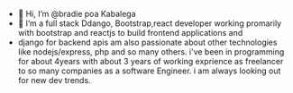 - 👋 Hi, I’m @bradie poa Kabalega
- 👀 I’m a full stack Ddango, Bootstrap,react developer working promarily with  bootstrap and reactjs to build frontend applications and
- django for backend apis am also passionate about other technologies like nodejs/express, php and so many others. i've been in programming for about 4years with about 
3 years of working exprience as freelancer to so many companies as a software Engineer. i am always looking out for new dev trends.
